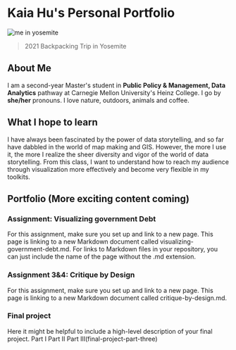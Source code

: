# Kaia Hu's Personal Portfolio
![me in yosemite](me.jpg)
> 2021 Backpacking Trip in Yosemite

## About Me
I am a second-year Master's student in **Public Policy & Management, Data Analytics** pathway at Carnegie Mellon University's Heinz College. I go by **she/her** pronouns. I love nature, outdoors, animals and coffee. 
## What I hope to learn
I have always been fascinated by the power of data storytelling, and so far have dabbled in the world of map making and GIS. However, the more I use it, the more I realize the sheer diversity and vigor of the world of data storytelling. From this class, I want to understand how to reach my audience through visualization more effectively and become very flexible in my toolkits. 
## Portfolio (More exciting content coming)
### Assignment: Visualizing government Debt
For this assignment, make sure you set up and link to a new page. This page is linking to a new Markdown document called visualizing-government-debt.md. For links to Markdown files in your repository, you can just include the name of the page without the .md extension.

### Assignment 3&4: Critique by Design
For this assignment, make sure you set up and link to a new page. This page is linking to a new Markdown document called critique-by-design.md.

### Final project
Here it might be helpful to include a high-level description of your final project. Part I Part II Part III(final-project-part-three)
